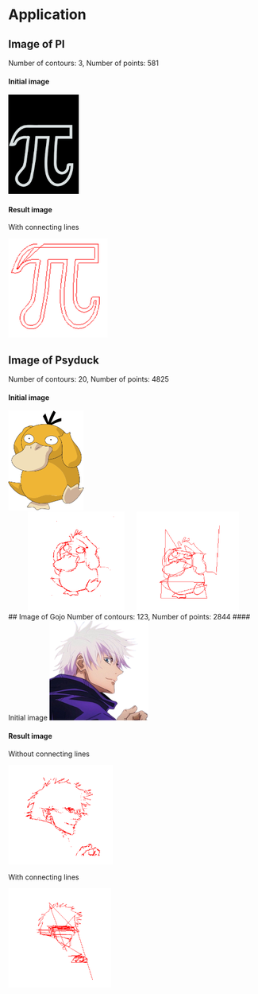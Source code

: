 # Application

## Image of PI
Number of contours: 3, Number of points: 581
#### Initial image
<img src="drawing/pictures/pi_try.png" alt="PI" style="height:200px;">

#### Result image
With connecting lines

<img src="drawing/results/pi_result.png" alt="PI result" style="height:200px;">

## Image of Psyduck
Number of contours: 20, Number of points: 4825
#### Initial image
<img src="drawing/pictures/example.png" alt="Psyduck" style="height:200px;">

<div align="center">
    <img src="drawing/results/psyduck.png" alt="Psyduck result" style="height:200px; margin-right: 20px;">
    <img src="drawing/results/psyduck_result_np.png" alt="Psyduck result" style="height:200px;">
</div>
## Image of Gojo
Number of contours: 123, Number of points: 2844
#### Initial image
<img src="drawing/pictures/gojo.png" alt="Gojo" style="height:200px;">

#### Result image
Without connecting lines

<img src="drawing/results/gojo_result.png" alt="Gojo result" style="height:200px;">

With connecting lines

<img src="drawing/results/gojo_result_np.png" alt="Gojo result" style="height:200px;">
